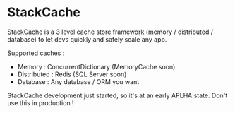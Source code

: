 # StackCache
StackCache is a 3 level cache store framework (memory / distributed / database) 
to let devs quickly and safely scale any app.

Supported caches :
 - Memory : ConcurrentDictionary (MemoryCache soon)
 - Distributed : Redis (SQL Server soon)
 - Database : Any database / ORM you want

StackCache development just started, so it's at an early APLHA state.
Don't use this in production !


